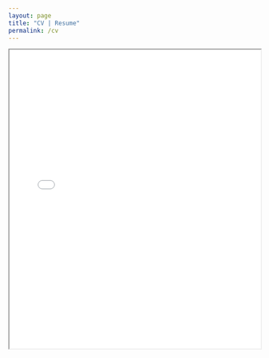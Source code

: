 ```yaml
---
layout: page
title: "CV | Resume"
permalink: /cv
---
```


<iframe src="./resoucres/cv.pdf" width="100%" height="600px"></iframe>